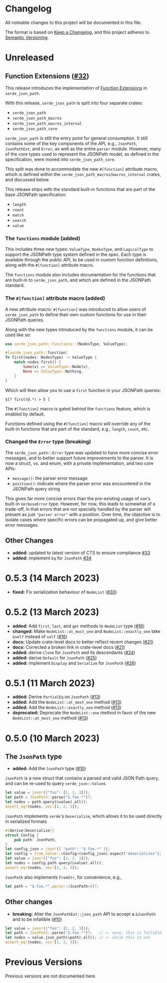 # Changelog

All noteable changes to this project will be documented in this file.

The format is based on [Keep a Changelog](https://keepachangelog.com/en/1.0.0/),
and this project adheres to [Semantic Versioning](https://semver.org/spec/v2.0.0.html).

# Unreleased

## Function Extensions ([#32])

This release introduces the implementation of [Function Extensions][jpspec_base12_func_ext] in `serde_json_path`.

With this release, `serde_json_path` is split into four separate crates:

- `serde_json_path`
- `serde_json_path_macros`
- `serde_json_path_macros_internal`
- `serde_json_path_core`

`serde_json_path` is still the entry point for general consumption. It still contains some of the key
components of the API, e.g., `JsonPath`, `JsonPathExt`, and `Error`, as well as the entire `parser` module.
However, many of the core types used to represent the JSONPath model, as defined in the specification,
were moved into `serde_json_path_core`.

This split was done to accommodate the new `#[function]` attribute macro, which is defined within the
`serde_json_path_macros`/`macros_internal` crates, and discussed below.

This release ships with the standard built-in functions that are part of the base JSONPath specification:

- `length`
- `count`
- `match`
- `search`
- `value`

### The `functions` module (**added**)

This includes three new types: `ValueType`, `NodesType`, and `LogicalType` to support the JSONPath
type system defined in the spec. Each type is available through the public API, to be used in custom
function definitions, along with the `#[function]` attribute macro.

The `functions` module also includes documentation for the functions that are built-in to `serde_json_path`,
and which are defined in the JSONPath standard.

### The `#[function]` attribute macro (**added**)

A new attribute macro: `#[function]` was introduced to allow users of `serde_json_path` to define their
own custom functions for use in their JSONPath queries.

Along with the new types introduced by the `functions` module, it can be used like so:

```rust
use serde_json_path::functions::{NodesType, ValueType};

#[serde_json_path::function]
fn first(nodes: NodesType) -> ValueType {
    match nodes.first() {
        Some(v) => ValueType::Node(v),
        None => ValueType::Nothing,
    }
}
```

Which will then allow you to use a `first` function in your JSONPath queries:
```
$[? first(@.*) > 5 ]
```

The `#[function]` macro is gated behind the `functions` feature, which is enabled by default.

Functions defined using the `#[function]` macro will override any of the built-in functions that are part
of the standard, e.g., `length`, `count`, etc.

### Changed the `Error` type (**breaking**)

The `serde_json_path::Error` type was updated to have more concise error messages, and to better support
future improvements to the parser. It is now a struct, vs. and enum, with a private implementation, and 
two core APIs:

- `message()`: the parser error message
- `position()`: indicate where the parser error was encountered in the JSONPath query string

This gives far more concise errors than the pre-existing usage of `nom`'s built-in `VerboseError` type.
However, for now, this leads to somewhat of a trade-off, in that errors that are not specially handled
by the parser will present as just `"parser error"` with a position. Over time, the objective is to
isolate cases where specific errors can be propagated up, and give better error messages.

[#32]: https://github.com/hiltontj/serde_json_path/pull/32
[jpspec_base12_func_ext]: https://www.ietf.org/archive/id/draft-ietf-jsonpath-base-12.html#name-function-extensions

## Other Changes

- **added:** updated to latest version of CTS to ensure compliance [#33]
- **added:** implement `Eq` for `JsonPath` [#34]

[#33]: https://github.com/hiltontj/serde_json_path/pull/33
[#34]: https://github.com/hiltontj/serde_json_path/pull/34

# 0.5.3 (14 March 2023)

- **fixed:** Fix serialization behaviour of `NodeList` ([#30])

[#30]: https://github.com/hiltontj/serde_json_path/pull/30

# 0.5.2 (13 March 2023)

- **added:** Add `first`, `last`, and `get` methods to `NodeList` type ([#16])
- **changed:** Make `NodeList::at_most_one` and `NodeList::exactly_one` take `&self` instead of `self` ([#16])
- **docs:** Update crate-level docs to better reflect recent changes ([#21])
- **docs:** Corrected a broken link in crate-level docs ([#21])
- **added:** derive `Clone` for `JsonPath` and its descendants ([#24])
- **added:** derive `Default` for `JsonPath` ([#25])
- **added:** implement `Display`  and `Serialize` for `JsonPath` ([#26])

[#16]: https://github.com/hiltontj/serde_json_path/pull/16
[#21]: https://github.com/hiltontj/serde_json_path/pull/21
[#24]: https://github.com/hiltontj/serde_json_path/pull/24
[#25]: https://github.com/hiltontj/serde_json_path/pull/25
[#26]: https://github.com/hiltontj/serde_json_path/pull/26

# 0.5.1 (11 March 2023)

- **added:** Derive `PartialEq` on `JsonPath` ([#13])
- **added:** Add the `NodeList::at_most_one` method ([#13])
- **added:** Add the `NodeList::exactly_one` method ([#13])
- **deprecated:** Deprecate the `NodeList::one` method in favor of the new `NodeList::at_most_one` method ([#13])

[#13]: https://github.com/hiltontj/serde_json_path/pull/13

# 0.5.0 (10 March 2023)

## The `JsonPath` type

- **added:** Add the `JsonPath` type ([#10])

`JsonPath` is a new struct that contains a parsed and valid JSON Path query, and can be re-used to query `serde_json::Value`s.

```rust
let value = json!({"foo": [1, 2, 3]});
let path = JsonPath::parse("$.foo.*")?;
let nodes = path.query(&value).all();
assert_eq!(nodes, vec![1, 2, 3]);
```

`JsonPath` implements `serde`'s `Deserialize`, which allows it to be used directly in serialized formats

```rust
#[derive(Deserialize)]
struct Config {
    pub path: JsonPath,
}
let config_json = json!({ "path": "$.foo.*" });
let config = from_value::<Config>(config_json).expect("deserializes");
let value = json!({"foo": [1, 2, 3]});
let nodes = config.path.query(&value).all();
assert_eq!(nodes, vec![1, 2, 3]);
```

`JsonPath` also implements `FromStr`, for convenience, e.g.,

```rust
let path = "$.foo.*".parse::<JsonPath>()?;
```

## Other changes

- **breaking:** Alter the `JsonPathExt::json_path` API to accept a `&JsonPath` and to be infallible ([#10])

```rust
let value = json!({"foo": [1, 2, 3]});
let path = JsonPath::parse("$.foo.*")?;   // <- note, this is fallible
let nodes = value.json_path(&path).all(); // <- while this is not
assert_eq!(nodes, vec![1, 2, 3]);
```

[#10]: https://github.com/hiltontj/serde_json_path/pull/10

# Previous Versions

Previous versions are not documented here.